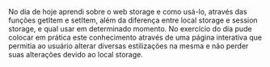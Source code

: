 No dia de hoje aprendi sobre o web storage e como usá-lo, através das funções getItem e setItem, além da diferença entre local storage e session storage, e qual usar em determinado momento. No exercício do dia pude colocar em prática este conhecimento através de uma página interativa que permitia ao usuário alterar diversas estilizações na mesma e não perder suas alterações devido ao local storage.